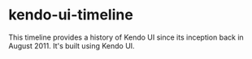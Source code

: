 # kendo-ui-timeline

This timeline provides a history of Kendo UI since its inception back in August 2011. It's built using Kendo UI.
